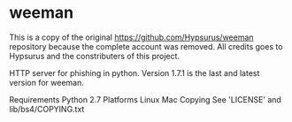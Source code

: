 # weeman
This is a copy of the original https://github.com/Hypsurus/weeman repository because the complete account was removed. All credits goes to Hypsurus and the constributers of this project.

HTTP server for phishing in python. Version 1.7.1 is the last and latest version for weeman.

Requirements
      Python 2.7
Platforms
     Linux
     Mac
Copying
      See 'LICENSE' and lib/bs4/COPYING.txt
